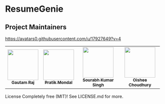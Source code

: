 # ResumeGenie

## Project Maintainers 
https://avatars0.githubusercontent.com/u/17927649?v=4

<table>
  <tr>
    <td align="center"><a href="#"><img src="" width="100px;" alt=""/><br /><sub><b>Gautam Raj</b></sub></a></td>
    <td align="center"><a href="#"><img src="" width="100px;" alt=""/><br /><sub><b>Pratik Mondal</b></sub></a></td>
    <td align="center"><a href="#"><img src="" width="100px;" alt=""/><br /><sub><b>Sourabh Kumar Singh</b></sub></a></td>
    <td align="center"><a href="#"><img src="" width="100px;" alt=""/><br /><sub><b>Oishee Choudhury</b></sub></a></td>
  </tr>
</table>

License
Completely free (MIT)! See LICENSE.md for more.
